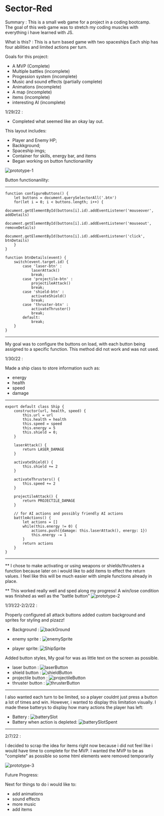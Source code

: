 # Sector-Red

Summary : This is a small web game for a project in a coding bootcamp.  The goal of this web game was to stretch my coding muscles with everything i have learned with JS.

What is this? : This is a turn based game with two spaceships Each ship has four abilities and limited actions per turn.


Goals for this project:

- A MVP (Complete)
- Multiple battles (incomplete)
- Progession system (incomplete)
- Music and sound effects (partially complete)
- Animations (incomplete)
- A map (incomplete)
- items (incomplete)
- interesting AI (incomplete)


1/29/22 :
- Completed what seemed like an okay lay out.

This layout includes:


- Player and Enemy HP;
- Backkground;
- Spaceship imgs;
- Container for skills, energy bar, and items
- Began working on button functionanility 

![prototype-1](https://user-images.githubusercontent.com/4401398/152903113-666cabee-427b-4da1-aead-ac1bf1799888.png)

Button functionanility: 
_____________________________
```
function configureButtons() {
    let buttons = document.querySelectorAll('.btn')
    for(let i = 0; i < buttons.length; i++) {
        document.getElementById(buttons[i].id).addEventListener('mouseover', addDetails)
        document.getElementById(buttons[i].id).addEventListener('mouseout', removeDetails)
        document.getElementById(buttons[i].id).addEventListener('click', btnDetails)
    }
}

function btnDetails(event) {
    switch(event.target.id) {
        case 'laser-btn' :
            laserAttack()
            break;
        case 'projectile-btn' :
            projectileAttack()
            break;
        case 'shield-btn' :
            activateShield()
            break;
        case 'thruster-btn' :
            activateThruster()
            break;
        default: 
            break;
    }
}
```
___________________________________________
My goal was to configure the buttons on load, with each button being assigned to a specific function.
This method did not work and was not used.

1/30/22 : 

Made a ship class to store information such as:
- energy
- health
- speed
- damage

_____________________________________________________________________________________________________________________
```
export default class Ship {
    constructor(url, health, speed) {
        this.url = url
        this.health = health
        this.speed = speed
        this.energy = 5
        this.shield = 0;
    }

    laserAttack() {
        return LASER_DAMAGE
    }

    activateShield() {
        this.shield += 2
    }

    activateThrusters() {
        this.speed += 2
    }

    projectileAttack() {
        return PROJECTILE_DAMAGE
    }

    // for AI actions and possibly friendly AI actions
    battleActions() {
        let actions = []
        while(this.energy != 0) {
            actions.push({damage: this.laserAttack(), energy: 1})
            this.energy -= 1         
        }
        return actions
    }
}
```
 __________________________________________________________________________________________
 
 ** I chose to make activating or using weapons or shields/thrusters a function because later on i would like to add items to effect the return values.
 I feel like this will be much easier with simple functions already in place.
 
  
  
** This worked really well and sped along my progress!
A win/lose condition was finished as well as the "battle button"
![prototype-2](https://user-images.githubusercontent.com/4401398/152903803-5db19af0-8d3a-4e57-b356-839dceb57b1e.png)


1/31/22-2/2/22 :


Properly configured all attack buttons
added custom background and sprites for styling and pizazz!

- Background :
![backGround](https://user-images.githubusercontent.com/4401398/152904670-4f77cb8d-de0c-4967-a8b6-1f397bbb66e6.png)

- enemy sprite : 
![enemySprite](https://user-images.githubusercontent.com/4401398/152904685-e47be2bb-00e4-4040-bd66-f163b73c5037.svg)
- player sprite: 
![ShipSprite](https://user-images.githubusercontent.com/4401398/152904697-7fca1b3b-1d76-4272-b215-9abc0e0f8fd9.svg)


Added button styles, My goal for was as little text on the screen as possible.
- laser button : ![laserButton](https://user-images.githubusercontent.com/4401398/152904937-88a55ea9-bf60-4dc1-84ad-aa77b1584734.svg)
- shield button : ![shieldButton](https://user-images.githubusercontent.com/4401398/152904956-5adbe67f-5c8f-46a3-bcfc-32ee19e43fbb.svg)
- projectile button : ![projectileButton](https://user-images.githubusercontent.com/4401398/152904967-334fea7a-fdaa-4525-b385-845e3dd105d0.svg)
- thruster button : ![thrusterButton](https://user-images.githubusercontent.com/4401398/152905033-093f7ed9-06b7-4db7-a23d-aa0f172a84d4.svg)
_______
I also wanted each turn to be limited, so a player couldnt just press a button a lot of times and win. However, i wanted to display this limitation visually.
I made these batterys to display how many actions the player has left:
- Battery : ![batterySlot](https://user-images.githubusercontent.com/4401398/152905153-f1b09f2e-0f01-4628-83b5-fbfd9f8f8257.svg)
- Battery when action is depleted: ![batterySlotSpent](https://user-images.githubusercontent.com/4401398/152905165-8831568a-9f6f-4a89-91e7-e929bcbe0fee.svg)



____________________________
2/7/22 :

I decided to scrap the idea for items right now because i did not feel like i would have time to complete for the MVP.
I wanted the MVP to be as "complete" as possible so some html elements were removed temporarily

![prototype-3](https://user-images.githubusercontent.com/4401398/152905848-f66552cd-9f6c-4adc-b4ae-b493ea2c77bd.png)


Future Progress:

Next for things to do i would like to:
- add animations
- sound effects
- more music
- add items





